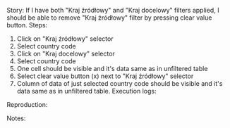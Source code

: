 Story:
If I have both "Kraj źródłowy" and "Kraj docelowy" filters applied, I should be able to remove "Kraj źródłowy" filter by pressing clear value button.
Steps:
1. Click on "Kraj źródłowy" selector
2. Select country code
3. Click on "Kraj docelowy" selector
2. Select country code
4. One cell should be visible and it's data same as in unfiltered table
5. Select clear value button (x) next to "Kraj źródłowy" selector
7. Column of data of just selected country code should be visible and it's data same as in unfiltered table.
Execution logs:

Reproduction:

Notes:

